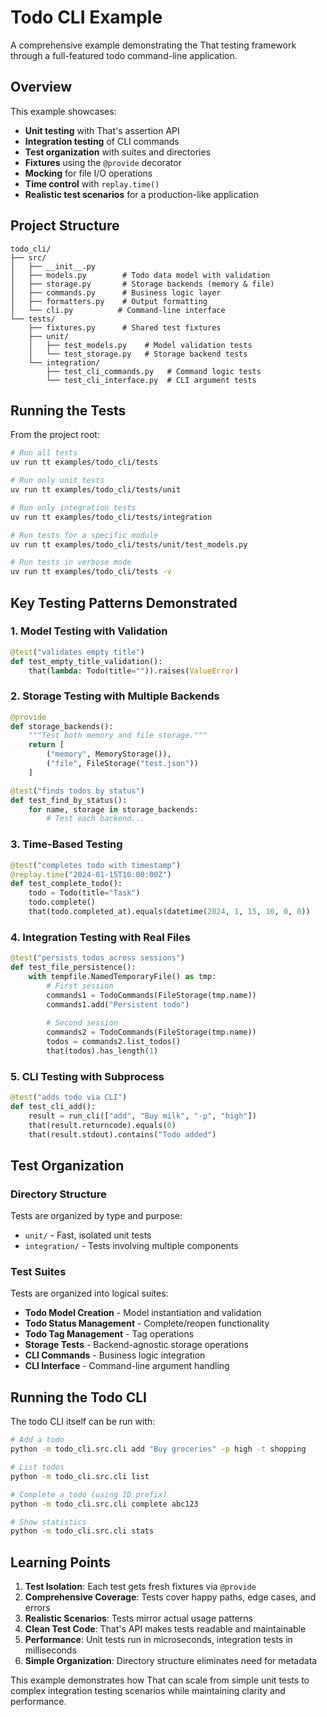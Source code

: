 # Todo CLI Example

A comprehensive example demonstrating the That testing framework through a full-featured todo command-line application.

## Overview

This example showcases:
- **Unit testing** with That's assertion API
- **Integration testing** of CLI commands
- **Test organization** with suites and directories
- **Fixtures** using the `@provide` decorator
- **Mocking** for file I/O operations
- **Time control** with `replay.time()`
- **Realistic test scenarios** for a production-like application

## Project Structure

```
todo_cli/
├── src/
│   ├── __init__.py
│   ├── models.py        # Todo data model with validation
│   ├── storage.py       # Storage backends (memory & file)
│   ├── commands.py      # Business logic layer
│   ├── formatters.py    # Output formatting
│   └── cli.py          # Command-line interface
└── tests/
    ├── fixtures.py      # Shared test fixtures
    ├── unit/
    │   ├── test_models.py    # Model validation tests
    │   └── test_storage.py   # Storage backend tests
    └── integration/
        ├── test_cli_commands.py   # Command logic tests
        └── test_cli_interface.py  # CLI argument tests
```

## Running the Tests

From the project root:

```bash
# Run all tests
uv run tt examples/todo_cli/tests

# Run only unit tests
uv run tt examples/todo_cli/tests/unit

# Run only integration tests
uv run tt examples/todo_cli/tests/integration

# Run tests for a specific module
uv run tt examples/todo_cli/tests/unit/test_models.py

# Run tests in verbose mode
uv run tt examples/todo_cli/tests -v
```

## Key Testing Patterns Demonstrated

### 1. Model Testing with Validation

```python
@test("validates empty title")
def test_empty_title_validation():
    that(lambda: Todo(title="")).raises(ValueError)
```

### 2. Storage Testing with Multiple Backends

```python
@provide
def storage_backends():
    """Test both memory and file storage."""
    return [
        ("memory", MemoryStorage()),
        ("file", FileStorage("test.json"))
    ]

@test("finds todos by status")
def test_find_by_status():
    for name, storage in storage_backends:
        # Test each backend...
```

### 3. Time-Based Testing

```python
@test("completes todo with timestamp")
@replay.time("2024-01-15T10:00:00Z")
def test_complete_todo():
    todo = Todo(title="Task")
    todo.complete()
    that(todo.completed_at).equals(datetime(2024, 1, 15, 10, 0, 0))
```

### 4. Integration Testing with Real Files

```python
@test("persists todos across sessions")
def test_file_persistence():
    with tempfile.NamedTemporaryFile() as tmp:
        # First session
        commands1 = TodoCommands(FileStorage(tmp.name))
        commands1.add("Persistent todo")
        
        # Second session
        commands2 = TodoCommands(FileStorage(tmp.name))
        todos = commands2.list_todos()
        that(todos).has_length(1)
```

### 5. CLI Testing with Subprocess

```python
@test("adds todo via CLI")
def test_cli_add():
    result = run_cli(["add", "Buy milk", "-p", "high"])
    that(result.returncode).equals(0)
    that(result.stdout).contains("Todo added")
```

## Test Organization

### Directory Structure

Tests are organized by type and purpose:
- `unit/` - Fast, isolated unit tests
- `integration/` - Tests involving multiple components

### Test Suites

Tests are organized into logical suites:
- **Todo Model Creation** - Model instantiation and validation
- **Todo Status Management** - Complete/reopen functionality
- **Todo Tag Management** - Tag operations
- **Storage Tests** - Backend-agnostic storage operations
- **CLI Commands** - Business logic integration
- **CLI Interface** - Command-line argument handling

## Running the Todo CLI

The todo CLI itself can be run with:

```bash
# Add a todo
python -m todo_cli.src.cli add "Buy groceries" -p high -t shopping

# List todos
python -m todo_cli.src.cli list

# Complete a todo (using ID prefix)
python -m todo_cli.src.cli complete abc123

# Show statistics
python -m todo_cli.src.cli stats
```

## Learning Points

1. **Test Isolation**: Each test gets fresh fixtures via `@provide`
2. **Comprehensive Coverage**: Tests cover happy paths, edge cases, and errors
3. **Realistic Scenarios**: Tests mirror actual usage patterns
4. **Clean Test Code**: That's API makes tests readable and maintainable  
5. **Performance**: Unit tests run in microseconds, integration tests in milliseconds
6. **Simple Organization**: Directory structure eliminates need for metadata

This example demonstrates how That can scale from simple unit tests to complex integration testing scenarios while maintaining clarity and performance.